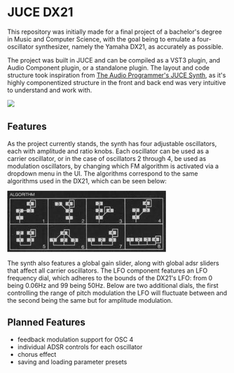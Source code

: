 # JUCE DX21
This repository was initially made for a final project of a bachelor's degree in Music and Computer Science, with the goal being to emulate a four-oscillator synthesizer, namely the Yamaha DX21, as accurately as possible.

The project was built in JUCE and can be compiled as a VST3 plugin, and Audio Component plugin, or a standalone plugin. The layout and code structure took inspiration from [The Audio Programmer's JUCE Synth](https://github.com/TheAudioProgrammer/tapSynth), as it's highly componentized structure in the front and back end was very intuitive to understand and work with.

<a href="#">
    <img src="https://github.com/Keeelan/csc497/blob/main/ui.jpeg">
  </a>

## Features
As the project currently stands, the synth has four adjustable oscillators, each with amplitude and ratio knobs. Each oscillator can be used as a carrier oscillator, or in the case of oscillators 2 through 4, be used as modulation oscillators, by changing which FM algorithm is activated via a dropdown menu in the UI.
The algorithms correspond to the same algorithms used in the DX21, which can be seen below:

<a href="#">
    <img src="https://github.com/Keeelan/csc497/blob/main/algorithms.jpeg">
  </a>

The synth also features a global gain slider, along with global adsr sliders that affect all carrier oscillators.
The LFO component features an LFO frequency dial, which adheres to the bounds of the DX21's LFO: from 0 being 0.06Hz and 99 being 50Hz. Below are two additional dials, the first controlling the range of pitch modulation the LFO will fluctuate between and the second being the same but for amplitude modulation.

## Planned Features
-  feedback modulation support for OSC 4
-  individual ADSR controls for each oscillator
-  chorus effect
-  saving and loading parameter presets
